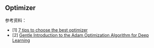 ## Optimizer






参考资料：
- [1] [7 tips to choose the best optimizer](https://towardsdatascience.com/7-tips-to-choose-the-best-optimizer-47bb9c1219e)
- [2] [Gentle Introduction to the Adam Optimization Algorithm for Deep Learning](https://machinelearningmastery.com/adam-optimization-algorithm-for-deep-learning/)



<br>



